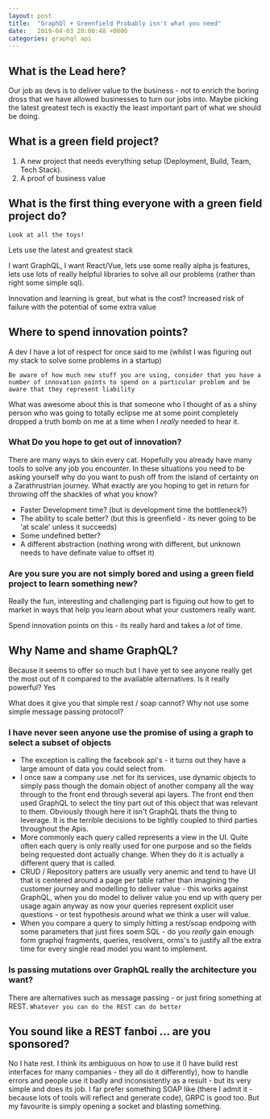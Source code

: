 ```yaml
---
layout: post
title:  "GraphQl + Greenfield Probably isn't what you need"
date:   2019-04-03 20:00:48 +0000
categories: graphql api
---
```


## What is the Lead here?

Our job as devs is to deliver value to the business - not to enrich the boring dross that we have allowed businesses to turn our jobs into. Maybe picking the latest greatest tech is exactly the least important part of what we should be doing. 

## What is a green field project?

1. A new project that needs everything setup (Deployment, Build, Team, Tech Stack). 
2. A proof of business value

## What is the first thing everyone with a green field project do?

`Look at all the toys!`

Lets use the latest and greatest stack

I want GraphQL, I want React/Vue, lets use some really alpha js features, lets use lots of really helpful libraries to solve all our problems (rather than right some simple sql).

Innovation and learning is great, but what is the cost?
Increased risk of failure with the potential of some extra value

## Where to spend innovation points?

A dev I have a lot of respect for once said to me (whilst I was figuring out my stack to solve some problems in a startup)

`Be aware of how much new stuff you are using, consider that you have a number of innovation points to spend on a particular problem and be aware that they represent liability`

What was awesome about this is that someone who I thought of as a shiny person who was going to totally eclipse me at some point completely dropped a truth bomb on me at a time when I *really* needed to hear it.

### What Do you hope to get out of innovation?

There are many ways to skin every cat. Hopefully you already have many tools to solve any job you encounter. In these situations you need to be asking yourself why do you want to push off from the island of certainty on a Zarathrustrian journey. What exactly are you hoping to get in return for throwing off the shackles of what you know?

- Faster Development time? (but is development time the bottleneck?)
- The ability to scale better? (but this is greenfield - its never going to be 'at scale' unless it succeeds)
- Some undefined better?
- A different abstraction (nothing wrong with different, but unknown needs to have definate value to offset it)

### Are you sure you are not simply bored and using a green field project to learn something new?

Really the fun, interesting and challenging part is figuing out how to get to market in ways that help you learn about what your customers really want.

Spend innovation points on this - its really hard and takes a *lot* of time.

## Why Name and shame GraphQL?

Because it seems to offer so much but I have yet to see anyone really get the most out of it compared to the available alternatives. Is it really powerful? Yes

What does it give you that simple rest / soap cannot?
Why not use some simple message passing protocol?

### I have never seen anyone use the promise of using a graph to select a subset of objects

- The exception is calling the facebook api's - it turns out they have a large amount of data you could select from.
- I once saw a company use .net for its services, use dynamic objects to simply pass though the domain object of another company all the way through to the front end through several api layers. The front end then used GraphQL to select the tiny part out of this object that was relevant to them. Obviously though here it isn't GraphQL thats the thing to leverage. It is the terrible decisions to be tightly coupled to third parties throughout the Apis.
- More commonly each query called represents a view in the UI. Quite often each query is only really used for one purpose and so the fields being requested dont actually change. When they do it is actually a different query that is called.
- CRUD / Repository patters are usually very anemic and tend to have UI that is centered around a page per table rather than imagining the customer journey and modelling to deliver value - this works against GraphQL, when you do model to deliver value you end up with query per usage again anyway as now your queries represent explicit user questions - or test hypothesis around what we think a user will value.
- When you compare a query to simply hitting a rest/soap endpoing with some parameters that just fires soem SQL - do you *really* gain enough form graphql fragments, queries, resolvers, orms's to justify all the extra time for every single read model you want to implement.

### Is passing mutations over GraphQL really the architecture you want?

There are alternatives such as message passing - or just firing something at REST.
`Whatever you can do the REST can do better`

## You sound like a REST fanboi ... are you sponsored?

No I hate rest. I think its ambiguous on how to use it (I have build rest interfaces for many companies - they all do it differently), how to handle errors and people use it badly and inconsistently as a result - but its very simple and does its job. I far prefer something SOAP like (there I admit it - because lots of tools will reflect and generate code), GRPC is good too. But my favourite is simply opening a socket and blasting something.